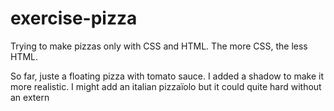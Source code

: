 # exercise-pizza
Trying to make pizzas only with CSS and HTML. The more CSS, the less HTML.

So far, juste a floating pizza with tomato sauce. I added a shadow to make it more realistic.
I might add an italian pizzaïolo but it could quite hard without an extern
